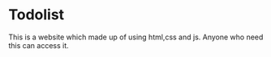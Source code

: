 # Todolist
This is a website which made up of using html,css and js.
Anyone who need this can access it.
